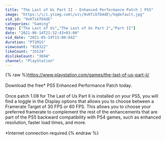 ```yaml
---
title: "The Last of Us Part II - Enhanced Performance Patch | PS5"
image: "https:\/\/i.ytimg.com\/vi\/9vKTikTO4dE\/hqdefault.jpg"
vid_id: "9vKTikTO4dE"
categories: "Gaming"
tags: ["The Last of Us","The Last of Us Part 2","Part II"]
date: "2021-06-14T21:32:43+03:00"
vid_date: "2021-05-19T15:00:04Z"
duration: "PT1M1S"
viewcount: "928322"
likeCount: "35524"
dislikeCount: "3694"
channel: "PlayStation"
---
```

{% raw %}<a rel="nofollow" target="blank" href="https://www.playstation.com/games/the-last-of-us-part-ii/">https://www.playstation.com/games/the-last-of-us-part-ii/</a><br /><br />Download the free* PS5 Enhanced Performance Patch today. <br /><br />Once patch 1.08 for The Last of Us Part II is installed on your PS5, you will find a toggle in the Display options that allows you to choose between a Framerate Target of 30 FPS or 60 FPS. This allows you to choose your preferred framerate to complement the rest of the enhancements that are part of the PS5 backward compatibility with PS4 games, such as enhanced resolution, faster load times, and more. <br /><br />*Internet connection required.{% endraw %}
